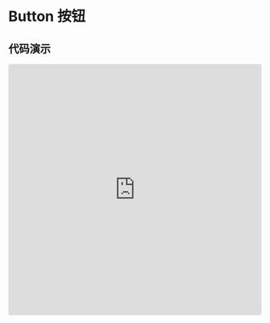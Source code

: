 # Button 按钮

## 代码演示 



<iframe src="https://codesandbox.io/embed/new?fontsize=14" style="width:100%; height:500px; border:0; border-radius: 4px; overflow:hidden;" sandbox="allow-modals allow-forms allow-popups allow-scripts allow-same-origin"></iframe>




